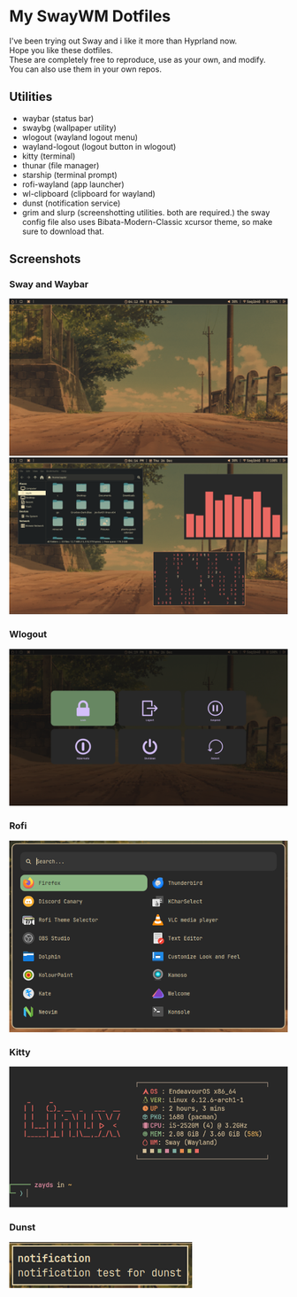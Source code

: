 # My SwayWM Dotfiles
I've been trying out Sway and i like it more than Hyprland now.\
Hope you like these dotfiles.\
These are completely free to reproduce, use as your own, and modify.\
You can also use them in your own repos.
## Utilities
- waybar (status bar)
- swaybg (wallpaper utility)
- wlogout (wayland logout menu)
- wayland-logout (logout button in wlogout)
- kitty (terminal)
- thunar (file manager)
- starship (terminal prompt)
- rofi-wayland (app launcher)
- wl-clipboard (clipboard for wayland)
- dunst (notification service)
- grim and slurp (screenshotting utilities. both are required.)
the sway config file also uses Bibata-Modern-Classic xcursor theme, so make sure to download that.
## Screenshots
### Sway and Waybar
<img src="assets/sway.png">

<img src="assets/swaywm.png">

### Wlogout

<img src="assets/wlogout.png">

### Rofi

<img src="assets/rofi.png">

### Kitty

<img src="assets/kitty.png">

### Dunst

<img src="assets/dunst.png">

